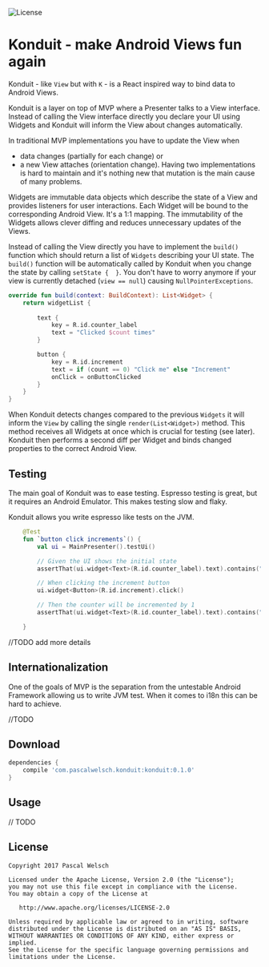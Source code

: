 ![License](https://img.shields.io/badge/license-Apache%202-green.svg?style=flat)

# Konduit - make Android Views fun again

Konduit - like `View` but with `K` - is a React inspired way to bind data to Android Views.

Konduit is a layer on top of MVP where a Presenter talks to a View interface.
Instead of calling the View interface directly you declare your UI using Widgets and Konduit will inform the View about changes automatically.

In traditional MVP implementations you have to update the View when
 - data changes (partially for each change) or
 - a new View attaches (orientation change).
Having two implementations is hard to maintain and it's nothing new that mutation is the main cause of many problems.

Widgets are immutable data objects which describe the state of a View and provides listeners for user interactions.
Each Widget will be bound to the corresponding Android View. It's a 1:1 mapping.
The immutability of the Widgets allows clever diffing and reduces unnecessary updates of the Views.

Instead of calling the View directly you have to implement the `build()` function which should return a list of `Widgets` describing your UI state.
The `build()` function will be automatically called by Konduit when you change the state by calling `setState {  }`.
You don't have to worry anymore if your view is currently detached (`view == null`) causing `NullPointerExceptions`.

```kotlin
override fun build(context: BuildContext): List<Widget> {
    return widgetList {
    
        text {
            key = R.id.counter_label
            text = "Clicked $count times"
        }

        button {
            key = R.id.increment
            text = if (count == 0) "Click me" else "Increment"
            onClick = onButtonClicked
        }
    }
}
```

When Konduit detects changes compared to the previous `Widgets` it will inform the `View` by calling the single `render(List<Widget>)` method.
This method receives all Widgets at once which is crucial for testing (see later). 
Konduit then performs a second diff per Widget and binds changed properties to the correct Android View.

## Testing

The main goal of Konduit was to ease testing.
Espresso testing is great, but it requires an Android Emulator.
This makes testing slow and flaky.

Konduit allows you write espresso like tests on the JVM.

```kotlin
    @Test
    fun `button click increments`() {
        val ui = MainPresenter().testUi()

        // Given the UI shows the initial state
        assertThat(ui.widget<Text>(R.id.counter_label).text).contains("0")

        // When clicking the increment button
        ui.widget<Button>(R.id.increment).click()

        // Then the counter will be incremented by 1
        assertThat(ui.widget<Text>(R.id.counter_label).text).contains("1")

    }
```

//TODO add more details

## Internationalization

One of the goals of MVP is the separation from the untestable Android Framework allowing us to write JVM test.
When it comes to i18n this can be hard to achieve.

//TODO




## Download

```gradle
dependencies {
    compile 'com.pascalwelsch.konduit:konduit:0.1.0'
}
```

## Usage

// TODO

## License

```
Copyright 2017 Pascal Welsch

Licensed under the Apache License, Version 2.0 (the "License");
you may not use this file except in compliance with the License.
You may obtain a copy of the License at

   http://www.apache.org/licenses/LICENSE-2.0

Unless required by applicable law or agreed to in writing, software
distributed under the License is distributed on an "AS IS" BASIS,
WITHOUT WARRANTIES OR CONDITIONS OF ANY KIND, either express or implied.
See the License for the specific language governing permissions and
limitations under the License.
```
